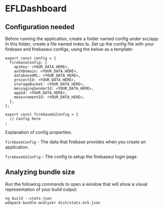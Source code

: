# EFLDashboard

## Configuration needed

Before running the application, create a folder named config under src/app. In this folder, create a file named index.ts. Set up the config file with your firebase and firebaseui configs, using the below as a template:

```
export const config = {
  firebaseConfig: {
    apiKey: <YOUR_DATA_HERE>,
    authDomain: <YOUR_DATA_HERE>,
    databaseURL: <YOUR_DATA_HERE>,
    projectId: <YOUR_DATA_HERE>,
    storageBucket: <YOUR_DATA_HERE>,
    messagingSenderId: <YOUR_DATA_HERE>,
    appId: <YOUR_DATA_HERE>,
    measurementId: <YOUR_DATA_HERE>,
  },
};

export const firebaseUiConfig = {
  // Config here
;
```

Explanation of config properties:

`firebaseConfig` - The data that firebase provides when you create an application.

`firebaseUiConfig` - The config to setup the firebaseui login page.

## Analyzing bundle size

Run the following commands to open a window that will show a visual representation of your build output:

```
ng build --stats-json
webpack-bundle-analyzer dist/stats-es5.json
```
